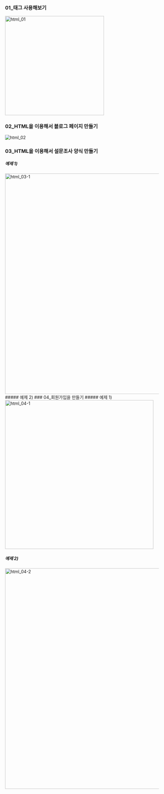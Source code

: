 ### 01_태그 사용해보기
<img width="324" alt="html_01" src="https://github.com/ysolarh/OZ_class_backend/assets/109467066/4f7ef896-3c33-4733-aae3-f4f35b708940">

### 02_HTML을 이용해서 블로그 페이지 만들기
![html_02](https://github.com/ysolarh/OZ_class_backend/assets/109467066/0764de86-33a0-4268-9c17-11351a052f09)

### 03_HTML을 이용해서 설문조사 양식 만들기
##### 예제 1)
<img width="720" alt="html_03-1" src="https://github.com/ysolarh/OZ_class_backend/assets/109467066/79380985-f812-4905-8aaa-600b43830728">
##### 예제 2)
### 04_회원가입을 만들기
##### 예제 1)
<img width="486" alt="html_04-1" src="https://github.com/ysolarh/OZ_class_backend/assets/109467066/519f0263-9730-4b40-9033-57d4390ca26d">

##### 예제 2)
<img width="720" alt="html_04-2" src="https://github.com/ysolarh/OZ_class_backend/assets/109467066/3db2518a-0d63-4a09-b798-7290306cfa51">
